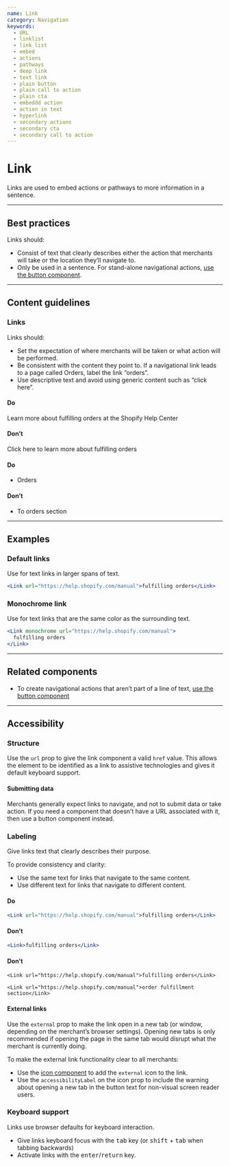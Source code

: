 ```yaml
---
name: Link
category: Navigation
keywords:
  - URL
  - linklist
  - link list
  - embed
  - actions
  - pathways
  - deep link
  - text link
  - plain button
  - plain call to action
  - plain cta
  - embeddd action
  - action in text
  - hyperlink
  - secondary actions
  - secondary cta
  - secondary call to action
---
```


# Link

Links are used to embed actions or pathways to more information in a sentence.

---

## Best practices

Links should:

- Consist of text that clearly describes either the action that merchants will take or the location they’ll navigate to.
- Only be used in a sentence. For stand-alone navigational actions, [use the button component](/components/actions/button).

---

## Content guidelines

### Links

Links should:

- Set the expectation of where merchants will be taken or what action will be performed.
- Be consistent with the content they point to. If a navigational link leads to a page called Orders, label the link “orders”.
- Use descriptive text and avoid using generic content such as “click here”.

<!-- usageblock -->

#### Do

Learn more about <a>fulfilling orders</a> at the Shopify Help Center

#### Don’t

<a>Click here</a> to learn more about fulfilling orders

<!-- end -->

<!-- usagelist -->

#### Do

- Orders

#### Don’t

- To orders section

<!-- end -->

---

## Examples

### Default links

Use for text links in larger spans of text.

```jsx
<Link url="https://help.shopify.com/manual">fulfilling orders</Link>
```

### Monochrome link

Use for text links that are the same color as the surrounding text.

```jsx
<Link monochrome url="https://help.shopify.com/manual">
  fulfilling orders
</Link>
```

---

## Related components

- To create navigational actions that aren’t part of a line of text, [use the button component](/components/actions/button)

---

## Accessibility

<!-- content-for: web -->

### Structure

Use the `url` prop to give the link component a valid `href` value. This allows the element to be identified as a link to assistive technologies and gives it default keyboard support.

#### Submitting data

Merchants generally expect links to navigate, and not to submit data or take action. If you need a component that doesn’t have a URL associated with it, then use a button component instead.

### Labeling

Give links text that clearly describes their purpose.

To provide consistency and clarity:

- Use the same text for links that navigate to the same content.
- Use different text for links that navigate to different content.

<!-- usageblock -->

#### Do

```jsx
<Link url="https://help.shopify.com/manual">fulfilling orders</Link>
```

#### Don’t

```jsx
<Link>fulfilling orders</Link>
```

#### Don’t

```JSX
<Link url="https://help.shopify.com/manual">fulfilling orders</Link>
```

```JSX
<Link url="https://help.shopify.com/manual">order fulfillment section</Link>
```

<!-- end -->

#### External links

Use the `external` prop to make the link open in a new tab (or window, depending on the merchant’s browser settings). Opening new tabs is only recommended if opening the page in the same tab would disrupt what the merchant is currently doing.

To make the external link functionality clear to all merchants:

- Use the [icon component](/components/images-and-icons/icon) to add the `external` icon to the link.
- Use the `accessibilityLabel` on the icon prop to include the warning about opening a new tab in the button text for non-visual screen reader users.

### Keyboard support

Links use browser defaults for keyboard interaction.

- Give links keyboard focus with the <kbd>tab</kbd> key (or <kbd>shift</kbd> + <kbd>tab</kbd> when tabbing backwards)
- Activate links with the <kbd>enter</kbd>/<kbd>return</kbd> key.

<!-- /content-for -->

